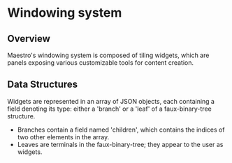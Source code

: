 # Windowing system

## Overview
Maestro's windowing system is composed of tiling widgets, which are panels
exposing various customizable tools for content creation.

## Data Structures
Widgets are represented in an array of JSON objects, each containing a field
denoting its type: either a 'branch' or a 'leaf' of a faux-binary-tree
structure.

- Branches contain a field named 'children', which contains the indices of two
  other elements in the array.
- Leaves are terminals in the faux-binary-tree; they appear to the user as
  widgets.
